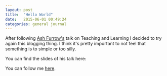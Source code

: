```yaml
---
layout: post
title:  "Hello World"
date:   2015-06-01 00:49:24
categories: general journal
---
```


After following [Ash Furrow's](https://twitter.com/ashfurrow) talk on Teaching and Learning I decided to try again this blogging thing. I think it's pretty important to not feel that something is to simple or too silly.

You can find the slides of his talk here:

<script async class="speakerdeck-embed" data-id="4471109de8c24a93a03fdbf549ad86eb" data-ratio="1.33333333333333" src="//speakerdeck.com/assets/embed.js"></script>

You can follow me [here](https://twitter.com/3lvis).
